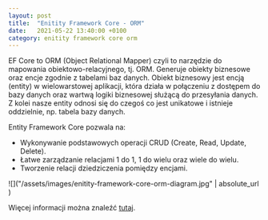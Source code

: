 ```yaml
---
layout: post
title:  "Enitity Framework Core - ORM"
date:   2021-05-22 13:40:00 +0100
category: enitity framework core orm
---
```


EF Core to ORM (Object Relational Mapper) czyli to narzędzie do mapowania obiektowo-relacyjnego, tj. ORM. Generuje obiekty biznesowe oraz encje zgodnie z tabelami baz danych. Obiekt biznesowy jest encją (entity) w wielowarstowej aplikacji, która działa w połączeniu z dostępem do bazy danych oraz wartwą logiki biznesowej służącą do przesyłania danych. Z kolei nasze entity odnosi się do czegoś co jest unikatowe i istnieje oddzielnie, np. tabela bazy danych.

Entity Framework Core pozwala na:
- Wykonywanie podstawowych operacji CRUD (Create, Read, Update, Delete).
- Łatwe zarządzanie relacjami 1 do 1, 1 do wielu oraz wiele do wielu.
- Tworzenie relacji dziedziczenia pomiędzy encjami.

![]("/assets/images/enitity-framework-core-orm-diagram.jpg" | absolute_url )

Więcej informacji można znaleźć [tutaj][entity-framework-core].

[entity-framework-core]: https://www.plukasiewicz.net/Artykuly/EntityFramework